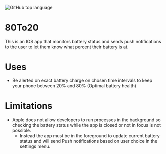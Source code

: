 ![GitHub top language](https://img.shields.io/github/languages/top/mstroner20/80to20)
# 80To20
This is an IOS app that monitors battery status and sends push notifications to the user to let them know what percent their battery is at. 

# Uses
- Be alerted on exact battery charge on chosen time intervals to keep your phone between 20% and 80% (Optimal battery health)

# Limitations
- Apple does not allow developers to run processes in the background so checking the battery status while the app is closed or not in focus is not possible. 
  - Instead the app must be in the foreground to update current battery status and will send Push notifications based on user choice in the settings menu. 
